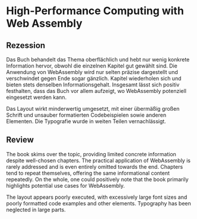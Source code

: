 # High-Performance Computing with Web Assembly
## Rezession
Das Buch behandelt das Thema oberflächlich und hebt nur wenig konkrete Information hervor, obwohl die einzelnen Kapitel gut gewählt sind. Die Anwendung von WebAssembly wird nur selten präzise dargestellt und verschwindet gegen Ende sogar gänzlich. Kapitel wiederholen sich und bieten stets denselben Informationsgehalt. Insgesamt lässt sich positiv festhalten, dass das Buch vor allem aufzeigt, wo WebAssembly potenziell eingesetzt werden kann.

Das Layout wirkt minderwertig umgesetzt, mit einer übermäßig großen Schrift und unsauber formatierten Codebeispielen sowie anderen Elementen. Die Typografie wurde in weiten Teilen vernachlässigt.

## Review
The book skims over the topic, providing limited concrete information despite well-chosen chapters. The practical application of WebAssembly is rarely addressed and is even entirely omitted towards the end. Chapters tend to repeat themselves, offering the same informational content repeatedly. On the whole, one could positively note that the book primarily highlights potential use cases for WebAssembly.

The layout appears poorly executed, with excessively large font sizes and poorly formatted code examples and other elements. Typography has been neglected in large parts.